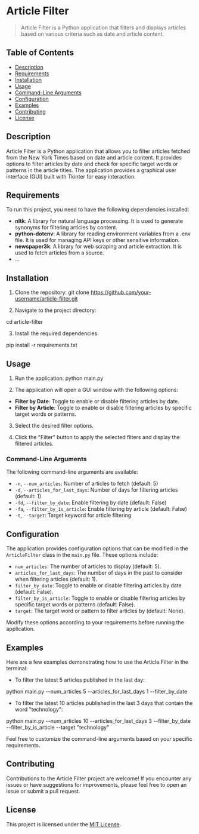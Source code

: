 # Article Filter

> Article Filter is a Python application that filters and displays articles based on various criteria such as date and article content.

## Table of Contents

- [Description](#description)
- [Requirements](#requirements)
- [Installation](#installation)
- [Usage](#usage)
- [Command-Line Arguments](#command-line-arguments)
- [Configuration](#configuration)
- [Examples](#examples)
- [Contributing](#contributing)
- [License](#license)

## Description

Article Filter is a Python application that allows you to filter articles fetched from the New York Times based on date and article content. It provides options to filter articles by date and check for specific target words or patterns in the article titles. The application provides a graphical user interface (GUI) built with Tkinter for easy interaction.

## Requirements

To run this project, you need to have the following dependencies installed:


- **nltk**: A library for natural language processing. It is used to generate synonyms for filtering articles by content.
- **python-dotenv**: A library for reading environment variables from a .env file. It is used for managing API keys or other sensitive information.
- **newspaper3k**: A library for web scraping and article extraction. It is used to fetch articles from a source.
- ...

## Installation

1. Clone the repository:
git clone https://github.com/your-username/article-filter.git


2. Navigate to the project directory:

cd article-filter


3. Install the required dependencies:

pip install -r requirements.txt


## Usage

1. Run the application:
python main.py


2. The application will open a GUI window with the following options:

- **Filter by Date**: Toggle to enable or disable filtering articles by date.
- **Filter by Article**: Toggle to enable or disable filtering articles by specific target words or patterns.

3. Select the desired filter options.

4. Click the "Filter" button to apply the selected filters and display the filtered articles.


### Command-Line Arguments

The following command-line arguments are available:

- `-n`, `--num_articles`: Number of articles to fetch (default: 5)
- `-d`, `--articles_for_last_days`: Number of days for filtering articles (default: 1)
- `-fd`, `--filter_by_date`: Enable filtering by date (default: False)
- `-fa`, `--filter_by_is_article`: Enable filtering by article (default: False)
- `-t`, `--target`: Target keyword for article filtering


## Configuration

The application provides configuration options that can be modified in the `ArticleFilter` class in the `main.py` file. These options include:

- `num_articles`: The number of articles to display (default: 5).
- `articles_for_last_days`: The number of days in the past to consider when filtering articles (default: 1).
- `filter_by_date`: Toggle to enable or disable filtering articles by date (default: False).
- `filter_by_is_article`: Toggle to enable or disable filtering articles by specific target words or patterns (default: False).
- `target`: The target word or pattern to filter articles by (default: None).

Modify these options according to your requirements before running the application.

## Examples

Here are a few examples demonstrating how to use the Article Filter in the terminal:

- To filter the latest 5 articles published in the last day:

python main.py --num_articles 5 --articles_for_last_days 1 --filter_by_date


- To filter the latest 10 articles published in the last 3 days that contain the word "technology":


python main.py --num_articles 10 --articles_for_last_days 3 --filter_by_date --filter_by_is_article --target "technology"


Feel free to customize the command-line arguments based on your specific requirements.

## Contributing

Contributions to the Article Filter project are welcome! If you encounter any issues or have suggestions for improvements, please feel free to open an issue or submit a pull request.

## License

This project is licensed under the [MIT License](LICENSE).

